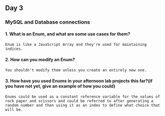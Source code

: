 ## Day 3

### MySQL and Database connections

#### 1. What is an Enum, and what are some use cases for them?

```Enum is like a JavaScript Array and they're used for maintaining indices.```

#### 2. How can you modify an Enum?

```You shouldn't modify them unless you create an entirely new one.```

#### 3. How have you used Enums in your afternoon lab projects this far?(if you have not yet, give an example of how you could)

```Enums could be used as a constant reference variable for the values of rock paper and scissors and could be referred to after generating a random number and then using it as an index to define what choice that will be.```
